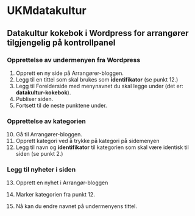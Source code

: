 # UKMdatakultur
## Datakultur kokebok i Wordpress for arrangører tilgjengelig på kontrollpanel

### Opprettelse av undermenyen fra Wordpress
1. Opprett en ny side på Arrangører-bloggen.
2. Legg til en tittel som skal brukes som **identifikator** (se punkt 12.)
3. Legg til Forelderside med menynavnet du skal legge under (det er: **datakultur-kokebok**).
4. Publiser siden.
5. Fortsett til de neste punktene under.

### Opprettelse av kategorien
10. Gå til Arrangører-bloggen. 
12. Opprett kategori ved å trykke på kategori på sidemenyen
13. Legg til navn og **identifikator** til kategorien som skal være identisk til siden (se punkt 2.)

### Legg til nyheter i siden
13. Opprett en nyhet i Arrangør-bloggen
14. Marker kategorien fra punkt 12.

15. Nå kan du endre navnet på undermenyens tittel.

